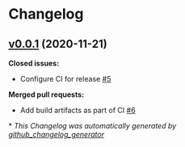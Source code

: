 # Changelog

## [v0.0.1](https://github.com/renehernandez/appfile/tree/v0.0.1) (2020-11-21)

**Closed issues:**

- Configure CI for release [\#5](https://github.com/renehernandez/appfile/issues/5)

**Merged pull requests:**

- Add build artifacts as part of CI [\#6](https://github.com/renehernandez/appfile/pull/6)



\* *This Changelog was automatically generated by [github_changelog_generator](https://github.com/github-changelog-generator/github-changelog-generator)*
